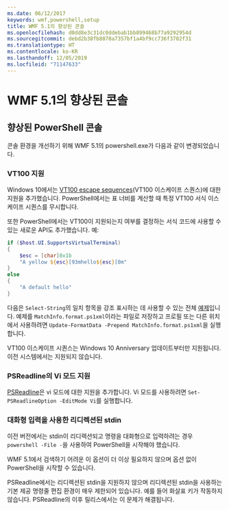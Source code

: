 ```yaml
---
ms.date: 06/12/2017
keywords: wmf,powershell,setup
title: WMF 5.1의 향상된 콘솔
ms.openlocfilehash: d0dd8e3c31dc0ddebab1bb899468b77a9292954d
ms.sourcegitcommit: debd2b38fb8070a7357bf1a4bf9cc736f3702f31
ms.translationtype: HT
ms.contentlocale: ko-KR
ms.lasthandoff: 12/05/2019
ms.locfileid: "71147633"
---
```

# <a name="console-improvements-in-wmf-51"></a>WMF 5.1의 향상된 콘솔

## <a name="powershell-console-improvements"></a>향상된 PowerShell 콘솔

콘솔 환경을 개선하기 위해 WMF 5.1의 powershell.exe가 다음과 같이 변경되었습니다.

### <a name="vt100-support"></a>VT100 지원

Windows 10에서는 [VT100 escape sequences](/windows/console/console-virtual-terminal-sequences)(VT100 이스케이프 스퀀스)에 대한 지원을 추가했습니다.
PowerShell에서는 표 너비를 계산할 때 특정 VT100 서식 이스케이프 시퀀스를 무시합니다.

또한 PowerShell에서는 VT100이 지원되는지 여부를 결정하는 서식 코드에 사용할 수 있는 새로운 API도 추가했습니다. 예:

```powershell
if ($host.UI.SupportsVirtualTerminal)
{
    $esc = [char]0x1b
    "A yellow ${esc}[93mhello${esc}[0m"
}
else
{
    "A default hello"
}
```

다음은 `Select-String`의 일치 항목을 강조 표시하는 데 사용할 수 있는 전체 [예제](https://gist.github.com/lzybkr/dcb973dccd54900b67783c48083c28f7)입니다. 예제를 `MatchInfo.format.ps1xml`이라는 파일로 저장하고 프로필 또는 다른 위치에서 사용하려면 `Update-FormatData -Prepend MatchInfo.format.ps1xml`을 실행합니다.

VT100 이스케이프 시퀀스는 Windows 10 Anniversary 업데이트부터만 지원됩니다.
이전 시스템에서는 지원되지 않습니다.

### <a name="vi-mode-support-in-psreadline"></a>PSReadline의 Vi 모드 지원

[PSReadline](https://github.com/PowerShell/PSReadLine)은 vi 모드에 대한 지원을 추가합니다. Vi 모드를 사용하려면 `Set-PSReadlineOption -EditMode Vi`를 실행합니다.

### <a name="redirected-stdin-with-interactive-input"></a>대화형 입력을 사용한 리디렉션된 stdin

이전 버전에서는 stdin이 리디렉션되고 명령을 대화형으로 입력하려는 경우 `powershell -File -`을 사용하여 PowerShell을 시작해야 했습니다.

WMF 5.1에서 검색하기 어려운 이 옵션이 더 이상 필요하지 않으며 옵션 없이 PowerShell을 시작할 수 있습니다.

PSReadline에서는 리디렉션된 stdin을 지원하지 않으며 리디렉션된 stdin을 사용하는 기본 제공 명령줄 편집 환경이 매우 제한되어 있습니다. 예를 들어 화살표 키가 작동하지 않습니다. PSReadline의 이후 릴리스에서는 이 문제가 해결됩니다.